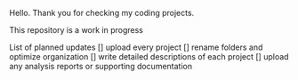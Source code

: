 Hello. Thank you for checking my coding projects.

This repository is a work in progress

List of planned updates
[] upload every project
[] rename folders and optimize organization
[] write detailed descriptions of each project
[] upload any analysis reports or supporting documentation
